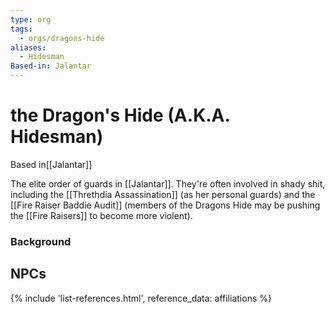 ```yaml
---
type: org
tags:
  - orgs/dragons-hide
aliases:
  - Hidesman
Based-in: Jalantar
---
```


# the Dragon's Hide (A.K.A. Hidesman)
<span class="dataview inline-field"><span class="inline-field-key">Based in</span><span class="inline-field-value">[[Jalantar]]</span></span> 

The elite order of guards in [[Jalantar]]. They're often involved in shady shit, including the [[Threthdia Assassination]] (as her personal guards) and the [[Fire Raiser Baddie Audit]] (members of the Dragons Hide may be pushing the [[Fire Raisers]] to become more violent). 

### Background


## NPCs
{% include 'list-references.html', reference_data: affiliations %}
